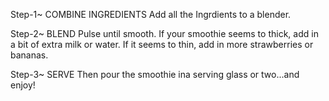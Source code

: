 
Step-1~ COMBINE INGREDIENTS
        Add all the Ingrdients to a blender.

Step-2~ BLEND
        Pulse until smooth. If your smoothie seems to thick, add in a bit of extra milk or water. If it seems to thin, add in more strawberries or bananas.

Step-3~ SERVE
        Then pour the smoothie ina serving glass or two...and enjoy!                